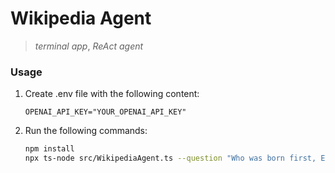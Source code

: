 # Wikipedia Agent

> _terminal app_, _ReAct agent_

### Usage

1. Create .env file with the following content:

   ```
   OPENAI_API_KEY="YOUR_OPENAI_API_KEY"
   ```

2. Run the following commands:

   ```sh
   npm install
   npx ts-node src/WikipediaAgent.ts --question "Who was born first, Einstein or Picasso?"
   ```
